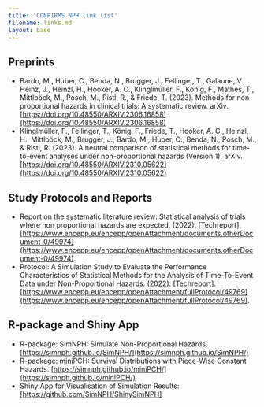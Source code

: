 ```yaml
---
title: 'CONFIRMS NPH link list'
filename: links.md
layout: base
--- 
```


## Preprints

* Bardo, M., Huber, C., Benda, N., Brugger, J., Fellinger, T., Galaune, V., Heinz, J., Heinzl, H., Hooker, A. C., Klinglmüller, F., König, F., Mathes, T., Mittlböck, M., Posch, M., Ristl, R., & Friede, T. (2023). Methods for non-proportional hazards in clinical trials: A systematic review. arXiv. [https://doi.org/10.48550/ARXIV.2306.16858](https://doi.org/10.48550/ARXIV.2306.16858)
* Klinglmüller, F., Fellinger, T., König, F., Friede, T., Hooker, A. C., Heinzl, H., Mittlböck, M., Brugger, J., Bardo, M., Huber, C., Benda, N., Posch, M., & Ristl, R. (2023). A neutral comparison of statistical methods for time-to-event analyses under non-proportional hazards (Version 1). arXiv. [https://doi.org/10.48550/ARXIV.2310.05622](https://doi.org/10.48550/ARXIV.2310.05622)

## Study Protocols and Reports

* Report on the systematic literature review: Statistical analysis of trials where non proportional hazards are expected. (2022). [Techreport]. [https://www.encepp.eu/encepp/openAttachment/documents.otherDocument-0/49974](https://www.encepp.eu/encepp/openAttachment/documents.otherDocument-0/49974).
* Protocol: A Simulation Study to Evaluate the Performance Characteristics of Statistical Methods for the Analysis of Time-To-Event Data under Non-Proportional Hazards. (2022). [Techreport]. [https://www.encepp.eu/encepp/openAttachment/fullProtocol/49769](https://www.encepp.eu/encepp/openAttachment/fullProtocol/49769).

## R-package and Shiny App

* R-package: SimNPH: Simulate Non-Proportional Hazards. [https://simnph.github.io/SimNPH/](https://simnph.github.io/SimNPH/)
* R-package: miniPCH: Survival Distributions with Piece-Wise Constant Hazards. [https://simnph.github.io/miniPCH/](https://simnph.github.io/miniPCH/)
* Shiny App for Visualisation of Simulation Results: [https://github.com/SimNPH/ShinySimNPH]
